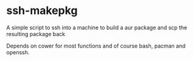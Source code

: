 # ssh-makepkg
A simple script to ssh into a machine to build a aur package and scp the resulting package back

Depends on cower for most functions and of course bash, pacman and openssh.
